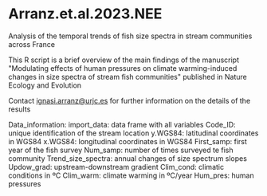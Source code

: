 # Arranz.et.al.2023.NEE

Analysis of the temporal trends of fish size spectra in stream communities across France

This R script is a brief overview of the main findings of the manuscript "Modulating 
effects of human pressures on climate warming-induced changes in size spectra of stream 
fish communities" published in Nature Ecology and Evolution

Contact ignasi.arranz@urjc.es for further information on the details of the results

Data_information: 
    import_data: data frame with all variables
        Code_ID: unique identification of the stream location
        y.WGS84: latitudinal coordinates in WGS84
        x.WGS84: longitudinal coordinates in WGS84
        First_samp: first year of the fish survey
        Num_samp: number of times surveyed te fish community
        Trend_size_spectra: annual changes of size spectrum slopes
        Updow_grad: upstream-downstream gradient
        Clim_cond: climatic conditions in ºC
        Clim_warm: climate warming in ºC/year
        Hum_pres: human pressures
